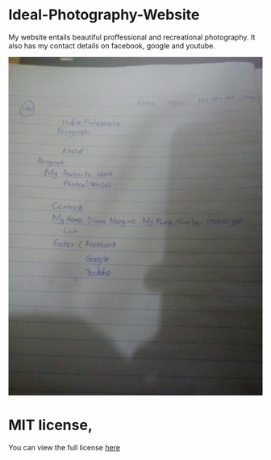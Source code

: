 # Ideal-Photography-Website
My website entails beautiful proffessional and recreational photography. It also has my contact details on facebook, google and youtube.

![design photo](images/design.jpg)


# MIT license, 
You can view the full license [here](https://github.com/git/git-scm.com/blob/main/MIT-LICENSE.txt)

